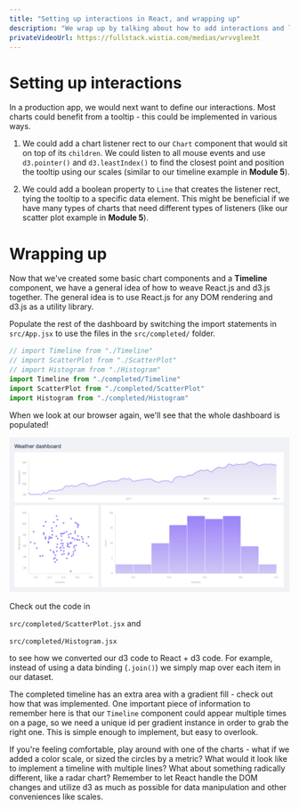 ```yaml
---
title: "Setting up interactions in React, and wrapping up"
description: "We wrap up by talking about how to add interactions and look at the completed code for a Timeline, Scatter plot, and Histogram."
privateVideoUrl: https://fullstack.wistia.com/medias/wrvvglee3t
---
```


# Setting up interactions

In a production app, we would next want to define our interactions. Most charts could benefit from a tooltip - this could be implemented in various ways.

1. We could add a chart listener rect to our `Chart` component that would sit on top of its `children`. We could listen to all mouse events and use `d3.pointer()` and `d3.leastIndex()` to find the closest point and position the tooltip using our scales (similar to our timeline example in **Module 5**).

2. We could add a boolean property to `Line` that creates the listener rect, tying the tooltip to a specific data element. This might be beneficial if we have many types of charts that need different types of listeners (like our scatter plot example in **Module 5**).

# Wrapping up

Now that we've created some basic chart components and a **Timeline** component, we have a general idea of how to weave React.js and d3.js together. The general idea is to use React.js for any DOM rendering and d3.js as a utility library.

Populate the rest of the dashboard by switching the import statements in `src/App.jsx` to use the files in the `src/completed/` folder.

```javascript
// import Timeline from "./Timeline"
// import ScatterPlot from "./ScatterPlot"
// import Histogram from "./Histogram"
import Timeline from "./completed/Timeline"
import ScatterPlot from "./completed/ScatterPlot"
import Histogram from "./completed/Histogram"
```

When we look at our browser again, we'll see that the whole dashboard is populated!

![Finished dashboard](./public/images/13-using-d3-with-react-js/finished-dashboard.png)

Check out the code in

`src/completed/ScatterPlot.jsx` and

`src/completed/Histogram.jsx`

to see how we converted our d3 code to React + d3 code. For example, instead of using a data binding (`.join()`) we simply map over each item in our dataset.

The completed timeline has an extra area with a gradient fill - check out how that was implemented. One important piece of information to remember here is that our `Timeline` component could appear multiple times on a page, so we need a unique id per gradient instance in order to grab the right one. This is simple enough to implement, but easy to overlook.

If you're feeling comfortable, play around with one of the charts - what if we added a color scale, or sized the circles by a metric? What would it look like to implement a timeline with multiple lines? What about something radically different, like a radar chart? Remember to let React handle the DOM changes and utilize d3 as much as possible for data manipulation and other conveniences like scales.
